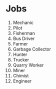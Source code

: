 # Jobs

1. Mechanic
2. Pilot
3. Fisherman
4. Bus Driver
5. Farmer
6. Garbage Collector
7. Hunter
8. Trucker
9. Quarry Worker
10. Miner
11. Chimist
12. Engineer

